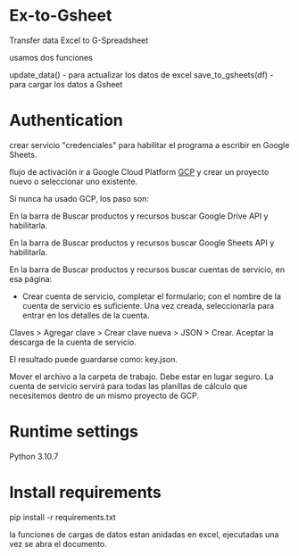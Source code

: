 # Ex-to-Gsheet

Transfer data Excel to G-Spreadsheet

usamos dos funciones

update_data() - para actualizar los datos de excel
save_to_gsheets(df) - para cargar los datos a Gsheet

# Authentication
crear servicio "credenciales" para habilitar el programa a escribir en Google Sheets. 

flujo de activación
ir a Google Cloud Platform [GCP]('https://console.cloud.google.com/welcome?') y crear un proyecto nuevo o seleccionar uno existente. 

Si nunca ha usado GCP, los paso son:

En la barra de Buscar productos y recursos buscar Google Drive API y habilitarla.

En la barra de Buscar productos y recursos buscar Google Sheets API y habilitarla.

En la barra de Buscar productos y recursos buscar cuentas de servicio, en esa página:
+ Crear cuenta de servicio, completar el formulario; con el nombre de la cuenta de servicio es suficiente.
Una vez creada, seleccionarla para entrar en los detalles de la cuenta.

Claves > Agregar clave > Crear clave nueva > JSON > Crear. Aceptar la descarga de la cuenta de servicio. 

El resultado puede guardarse como: key.json.

Mover el archivo a la carpeta de trabajo. Debe estar en lugar seguro.
La cuenta de servicio servirá para todas las planillas de cálculo que necesitemos dentro de un mismo proyecto de GCP.

# Runtime settings
Python 3.10.7

# Install requirements
pip install -r requirements.txt

la funciones de cargas de datos estan anidadas en excel, ejecutadas una vez se abra el documento.


